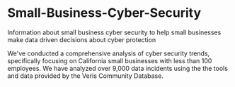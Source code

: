 # Small-Business-Cyber-Security
Information about small business cyber security to help small businesses make data driven decisions about cyber protection

We've conducted a comprehensive analysis of cyber security trends, specifically focusing on California small businesses with less than 100 employees. We have analyzed over 9,000 data incidents using the the tools and data provided by the Veris Community Database. 
